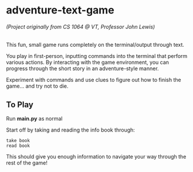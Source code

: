 # adventure-text-game

###### (Project originally from CS 1064 @ VT, Professor John Lewis)

This fun, small game runs completely on the terminal/output through text. 

You play in first-person, inputting commands into the terminal that perform various actions. By interacting with the game environment, you can progress through the short story in an adventure-style manner.  

Experiment with commands and use clues to figure out how to finish the game... and try not to die.

## To Play

Run __main.py__ as normal

Start off by taking and reading the info book through:
```
take book
read book
```
This should give you enough information to navigate your way through the rest of the game!
